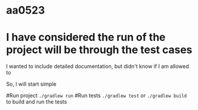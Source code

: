 # aa0523

# I have considered the run of the project will be through the test cases
I wanted to include detailed documentation, but didn't know if I am allowed to

So, I will start simple

#Run project
```./gradlew run```
#Run tests
```./gradlew test```
or 
```./gradlew build```
to build and run the tests

